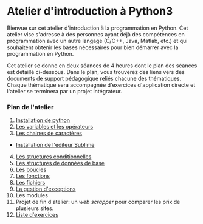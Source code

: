 # Atelier d'introduction à Python3
Bienvue sur cet atelier d'introduction à la programmation en Python. Cet atelier vise s'adresse à des personnes ayant déjà des compétences en programmation avec un autre langage (C/C++, Java, Matlab, etc.) et qui souhaitent obtenir les bases nécessaires pour bien démarrer avec la programmation en Python.

Cet atelier se donne en deux séances de 4 heures dont le plan des séances est détaillé ci-dessous. Dans le plan, vous trouverez des liens vers des documents de support pédagogique reliés chacune des thématiques. Chaque thématique sera accompagnée d'exercices d'application directe et l'atelier se terminera par un projet intégrateur.  

### Plan de l'atelier

1. [Installation de python](./0_Installation.md)
2. [Les variables et les opérateurs](./2_Variables.md)
3. [Les chaines de caractères](./3_Chaines_caracteres.md)
* [Installation de l'éditeur Sublime](./0-1_Installation_sublime.md)
4. [Les structures conditionnelles](./4_StructuresConditionnelles.md)
5. [Les structures de données de base](./5_StructuresDeDonnees.md)
6. [Les boucles](./6_Boucles.md)
7. [Les fonctions](./7_Fonctions.md)
8. [Les fichiers](./8_Fichiers.md)
9. [La gestion d'exceptions](./9_Exceptions.md)
10. Les modules
11. Projet de fin d'atelier: un *web scrapper* pour comparer les prix de plusieurs sites.
99. [Liste d'exercices](./Exercices.md)
